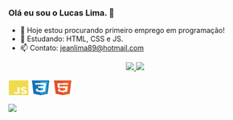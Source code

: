 ### Olá eu sou o Lucas Lima. 👋


- 🔭 Hoje estou procurando primeiro emprego em programação!
- 🌱 Estudando: HTML, CSS e JS.
- 📫 Contato: jeanlima89@hotmail.com

<div align="center">
  <a href="https://github.com/lucas1kay">
  <img height="180em" src="https://github-readme-stats.vercel.app/api?username=lucas1kay&show_icons=true&theme=dark&include_all_commits=true&count_private=true"/>
  <img height="180em" src="https://github-readme-stats.vercel.app/api/top-langs/?username=lucas1kay&layout=compact&langs_count=7&theme=dark"/>
    </a>
</div>
  
  <div style="display: inline_block"><br>
  <img align="center" alt="Rafa-Js" height="30" width="40" src="https://raw.githubusercontent.com/devicons/devicon/master/icons/javascript/javascript-plain.svg">
  <img align="center" alt="Rafa-CSS" height="30" width="40" src="https://raw.githubusercontent.com/devicons/devicon/master/icons/css3/css3-original.svg">
   <img align="center" alt="Rafa-HTML" height="30" width="40" src="https://raw.githubusercontent.com/devicons/devicon/master/icons/html5/html5-original.svg">
  </div>
  <br>
  <div>
    <a href="https://www.linkedin.com/in/lucas-lima-b15078120/" target="_blank"><img src="https://img.shields.io/badge/-LinkedIn-%230077B5?style=for-the-badge&logo=linkedin&logoColor=white" target="_blank"></a> 
  </div>

    
